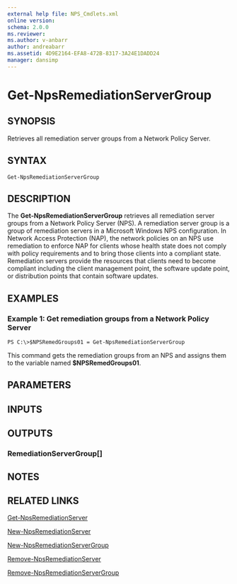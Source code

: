 ```yaml
---
external help file: NPS_Cmdlets.xml
online version: 
schema: 2.0.0
ms.reviewer:
ms.author: v-anbarr
author: andreabarr
ms.assetid: 4D9E2164-EFA8-472B-8317-3A24E1DADD24
manager: dansimp
---
```


# Get-NpsRemediationServerGroup

## SYNOPSIS
Retrieves all remediation server groups from a Network Policy Server.

## SYNTAX

```
Get-NpsRemediationServerGroup
```

## DESCRIPTION
The **Get-NpsRemediationServerGroup** retrieves all remediation server groups from a Network Policy Server (NPS).
A remediation server group is a group of remediation servers in a Microsoft Windows NPS configuration.
In Network Access Protection (NAP), the network policies on an NPS use remediation to enforce NAP for clients whose health state does not comply with policy requirements and to bring those clients into a compliant state.
Remediation servers provide the resources that clients need to become compliant including the client management point, the software update point, or distribution points that contain software updates.

## EXAMPLES

### Example 1: Get remediation groups from a Network Policy Server
```
PS C:\>$NPSRemedGroups01 = Get-NpsRemediationServerGroup
```

This command gets the remediation groups from an NPS and assigns them to the variable named **$NPSRemedGroups01**.

## PARAMETERS

## INPUTS

## OUTPUTS

### RemediationServerGroup[]

## NOTES

## RELATED LINKS

[Get-NpsRemediationServer](./Get-NpsRemediationServer.md)

[New-NpsRemediationServer](./New-NpsRemediationServer.md)

[New-NpsRemediationServerGroup](./New-NpsRemediationServerGroup.md)

[Remove-NpsRemediationServer](./Remove-NpsRemediationServer.md)

[Remove-NpsRemediationServerGroup](./Remove-NpsRemediationServerGroup.md)

